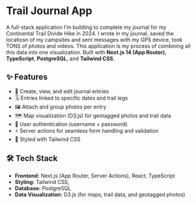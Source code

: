 # Trail Journal App

A full-stack application I'm building to complete my journal for my Continental Trail Divide Hike in 2024. I wrote in my journal, saved the locatiosn of my campsites and sent messages with my GPS device, took TONS of photos and videos. This application is my process of combining all this data into one visualization. Built with **Next.js 14 (App Router)**, **TypeScript**, **PostgreSQL**, and **Tailwind CSS**.

## ✨ Features

- 📖 Create, view, and edit journal entries
- 🗓️ Entries linked to specific dates and trail legs
- 🖼️ Attach and group photos per entry
- 🗺️ Map visualization (D3.js) for geotagged photos and trail data
- 🔐 User authentication (username + password)
- ⚡ Server actions for seamless form handling and validation
- 🎨 Styled with Tailwind CSS

## 🛠️ Tech Stack

- **Frontend:** Next.js (App Router, Server Actions), React, TypeScript
- **Styling:** Tailwind CSS,
- **Database:** PostgreSQL
- **Data Visualization:** D3.js (for maps, trail data, and geotagged photos)
